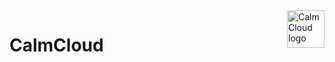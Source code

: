 <a href="https://www.calmcloud.app/">
    <img src="./calmcloud_logo.png" alt="CalmCloud logo" title="CalmCloud" align="right" height="60px" />
</a>

# CalmCloud